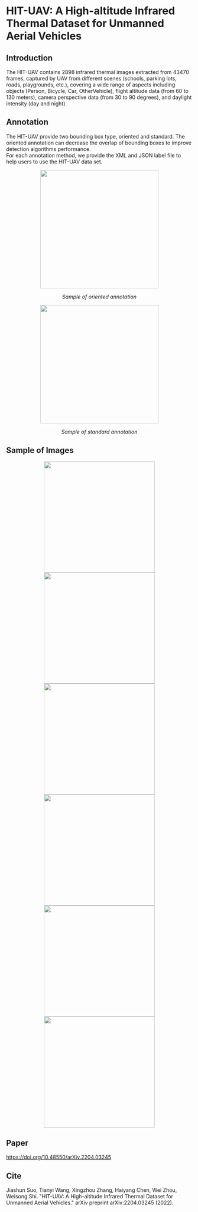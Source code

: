 # HIT-UAV: A High-altitude Infrared Thermal Dataset for Unmanned Aerial Vehicles
## Introduction
The HIT-UAV contains 2898 infrared thermal images extracted from 43470 frames, captured by UAV from different scenes (schools, parking lots, roads, playgrounds, etc.), covering a wide range of aspects including objects (Person, Bicycle, Car, OtherVehicle), flight altitude data (from 60 to 130 meters), camera perspective data (from 30 to 90 degrees), and daylight intensity (day and night).

## Annotation
The HIT-UAV provide two bounding box type, oriented and standard.
The oriented annotation can decrease the overlap of bounding boxes to improve detection algorithms performance.  
For each annotation method, we provide the XML and JSON label file to help users to use the HIT-UAV data set.

<div align=center>
<img src="./0_readme_images/oriented_box.png" width="320">
  
*Sample of oriented annotation*
</div>

<div align=center>
<img src="./0_readme_images/standard_box.png" width="320">
  
*Sample of standard annotation*
</div>

## Sample of Images

<div align=center>
<img src="./0_readme_images/1.jpg" width="300">
<img src="./0_readme_images/2.jpg" width="300">
<img src="./0_readme_images/3.jpg" width="300">
<img src="./0_readme_images/4.jpg" width="300">
<img src="./0_readme_images/5.jpg" width="300">
<img src="./0_readme_images/6.jpg" width="300">
</div>

## Paper
https://doi.org/10.48550/arXiv.2204.03245

## Cite
Jiashun Suo, Tianyi Wang, Xingzhou Zhang, Haiyang Chen, Wei Zhou, Weisong Shi. "HIT-UAV: A High-altitude Infrared Thermal Dataset for Unmanned Aerial Vehicles." arXiv preprint arXiv:2204.03245 (2022).
